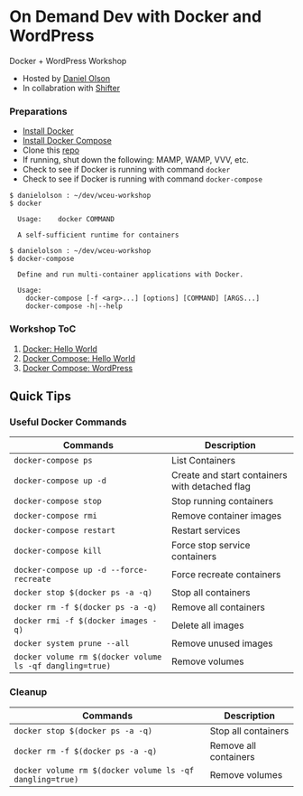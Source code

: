 # On Demand Dev with Docker and WordPress

Docker + WordPress Workshop

- Hosted by [Daniel Olson](https://twitter.com/emaildano)
- In collabration with [Shifter](https://getshifter.io)

### Preparations

- [Install Docker](https://docs.docker.com/install/#supported-platforms)
- [Install Docker Compose](https://docs.docker.com/compose/install/)
- Clone this [repo](https://github.com/getshifter/wceu-workshop)
- If running, shut down the following: MAMP, WAMP, VVV, etc.
- Check to see if Docker is running with command `docker`
- Check to see if Docker is running with command `docker-compose`

```
$ danielolson : ~/dev/wceu-workshop
$ docker
  
  Usage:	docker COMMAND
  
  A self-sufficient runtime for containers
```

```
$ danielolson : ~/dev/wceu-workshop
$ docker-compose
  
  Define and run multi-container applications with Docker.

  Usage:
    docker-compose [-f <arg>...] [options] [COMMAND] [ARGS...]
    docker-compose -h|--help
```

### Workshop ToC

1. [Docker: Hello World](examples/1-docker-hello-world)
2. [Docker Compose: Hello World](examples/2-docker-compose-hello-world)
3. [Docker Compose: WordPress](examples/3-docker-compose-wordpress)

## Quick Tips

### Useful Docker Commands

| Commands                 | Description                                    |
| ------------------------ | ---------------------------------------------- |
| `docker-compose ps`      | List Containers                                |
| `docker-compose up -d`   | Create and start containers with detached flag |
| `docker-compose stop`    | Stop running containers                        |
| `docker-compose rmi`     | Remove container images                        |
| `docker-compose restart` | Restart services                               |
| `docker-compose kill`    | Force stop service containers                  |
| `docker-compose up -d --force-recreate` | Force recreate containers       |
| `docker stop $(docker ps -a -q)` | Stop all containers                    |
| `docker rm -f $(docker ps -a -q)` | Remove all containers                 |
| `docker rmi -f $(docker images -q)` | Delete all images                   |
| `docker system prune --all` | Remove unused images                        |
| `docker volume rm $(docker volume ls -qf dangling=true)` | Remove volumes |

### Cleanup

| Commands                 | Description                                    |
| ------------------------ | ---------------------------------------------- |
| `docker stop $(docker ps -a -q)` | Stop all containers                    |
| `docker rm -f $(docker ps -a -q)` | Remove all containers                 |
| `docker volume rm $(docker volume ls -qf dangling=true)` | Remove volumes |